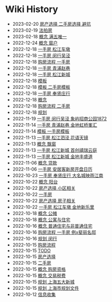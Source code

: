 # Wiki History

- 2023-02-20        [房产选择 二手房选择 避坑](/0049_房产选择_二手房选择_避坑)
- 2023-02-19        [法拍房](/0048_法拍房)
- 2023-02-18        [概念 满五唯一](/0047_概念_满五唯一)
- 2022-12-24        [概念 窗户](/0046_概念_窗户)
- 2022-12-18        [一手房 松江车墩](/0043_一手房_松江车墩)
- 2022-12-18        [一手房 闵行吴泾](/0040_一手房_闵行吴泾)
- 2022-12-18        [购房流程 一手房](/0044_购房流程_一手房)
- 2022-12-18        [一手房 青浦赵巷](/0041_一手房_青浦赵巷)
- 2022-12-18        [一手房 松江新城](/0038_一手房_松江新城)
- 2022-12-18        [模板](/0034_模板)
- 2022-12-18        [模板 二手房模板](/0035_模板_二手房模板)
- 2022-12-18        [一手房 奉贤庄行](/0042_一手房_奉贤庄行)
- 2022-12-18        [概念](/0033_概念)
- 2022-12-18        [购房流程 二手房](/0045_购房流程_二手房)
- 2022-12-18        [规划](/0037_规划)
- 2022-11-19        [一手房 闵行吴泾 象屿招商公园1872](/0032_一手房_闵行吴泾_象屿招商公园1872)
- 2022-11-14        [一手房 青浦赵巷 金地虹桥峯汇](/0030_一手房_青浦赵巷_金地虹桥峯汇)
- 2022-11-14        [模板 一手房模板](/0029_模板_一手房模板)
- 2022-11-13        [一手房 松江泗泾 花语天镜](/0025_一手房_松江泗泾_花语天镜)
- 2022-11-13        [概念 飘窗](/0026_概念_飘窗)
- 2022-11-13        [一手房 松江新城 首创禧瑞云庭](/0028_一手房_松江新城_首创禧瑞云庭)
- 2022-11-13        [一手房 松江新城 金地丰盛道](/0027_一手房_松江新城_金地丰盛道)
- 2022-11-06        [概念 贷款](/0023_概念_贷款)
- 2022-11-06        [一手房 安居客新房开盘日历](/0024_一手房_安居客新房开盘日历)
- 2022-10-23        [一手房 奉贤庄行 大名城映雨江南](/0022_一手房_奉贤庄行_大名城映雨江南)
- 2022-10-22        [概念 阳台](/0018_概念_阳台)
- 2022-10-22        [房产选择 小区相关](/0017_房产选择_小区相关)
- 2022-10-22        [一手房](/0020_一手房)
- 2022-10-22        [房产选择 房子相关](/0019_房产选择_房子相关)
- 2022-10-22        [一手房 松江车墩 金地新乐里](/0021_一手房_松江车墩_金地新乐里)
- 2022-10-18        [概念 公摊](/0015_概念_公摊)
- 2022-10-18        [概念 公寓与住宅](/0016_概念_公寓与住宅)
- 2022-10-16        [概念 普通住宅与非普通住宅](/0014_概念_普通住宅与非普通住宅)
- 2022-10-16        [购房流程 一手房 例x斐丽名邸](/0013_购房流程_一手房_例x斐丽名邸)
- 2022-10-16        [规划 闵行](/0012_规划_闵行)
- 2022-10-15        [购房流程](/0007_购房流程)
- 2022-10-15        [TODO](/0006_TODO)
- 2022-10-15        [房产选择](/0009_房产选择)
- 2022-10-15        [二手房](/0005_二手房)
- 2022-10-15        [概念 购房资格](/0004_概念_购房资格)
- 2022-10-15        [概念 交易税费](/0008_概念_交易税费)
- 2022-10-15        [规划 上海五大新城](/0011_规划_上海五大新城)
- 2022-10-15        [规划 上海市规划文件](/0010_规划_上海市规划文件)
- 2022-10-12        [信息收集](/0003_信息收集)
